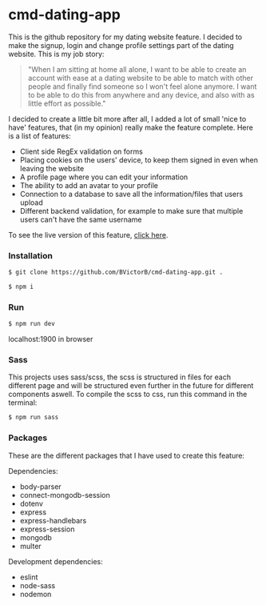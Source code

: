 # cmd-dating-app
This is the github repository for my dating website feature. I decided to make the signup, login and change profile settings part of the dating website. This is my job story: 
> "When I am sitting at home all alone, I want to be able to create an account with ease at a dating website to be able to match with other people and finally find someone so I won't feel alone anymore. I want to be able to do this from anywhere and any device, and also with as little effort as possible."

I decided to create a little bit more after all, I added a lot of small 'nice to have' features, that (in my opinion) really make the feature complete. Here is a list of features:
* Client side RegEx validation on forms
* Placing cookies on the users' device, to keep them signed in even when leaving the website
* A profile page where you can edit your information
* The ability to add an avatar to your profile
* Connection to a database to save all the information/files that users upload
* Different backend validation, for example to make sure that multiple users can't have the same username

To see the live version of this feature, <a href="http://157.245.68.125:1900/" target="_blank">click here</a>.

### Installation
```bash
$ git clone https://github.com/BVictorB/cmd-dating-app.git .
```
```bash
$ npm i
```

### Run
```bash
$ npm run dev
```
localhost:1900 in browser

### Sass
This projects uses sass/scss, the scss is structured in files for each different page and will be structured even further in the future for different components aswell.
To compile the scss to css, run this command in the terminal:
```bash
$ npm run sass
```

### Packages
These are the different packages that I have used to create this feature:

Dependencies:
* body-parser
* connect-mongodb-session
* dotenv
* express
* express-handlebars
* express-session
* mongodb
* multer

Development dependencies:
* eslint
* node-sass
* nodemon
